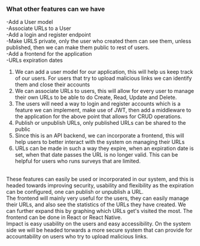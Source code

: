### What other features can we have
-Add a User model
<br/>
-Associate URLs to a User
<br/>
-Add a login and register endpoint
<br/>
-Make URLS private, only the user who created them can see them, unless published, then we can make them public to rest of users.
<br/>
-Add a frontend for the application
<br/>
-URLs expiration dates
<br/>

<ol>
<li>We can add a user model for our application, this will help us keep track of our users. For users that try to upload malicious links we can identify them and close their accounts</li>
<li>We can associate URLs to users, this will allow for every user to manage their own URLs to be able to do Create, Read, Update and Delete.</li>
<li>The users will need a way to login and register accounts which is a feature we can implement, make use of JWT, then add a middleware to the application for the above point that allows for CRUD operations.</li>
<li>Publish or unpublish URLs, only published URLs can be shared to the public</li>
<li>Since this is an API backend, we can incorporate a frontend, this will help users to better interact with the system on managing their URLs</li>
<li>URLs can be made in such a way they expire, when an expiration date is set, when that date passes the URL is no longer valid. This can be helpful for users who runs surveys that are limited.</li>
</ol>
<p>
<br/>
These features can easily be used or incorporated in our system, and this is headed towards improving security, usability and flexibility as the expiration can be configured, one can publish or unpublish a URL.
<br/>
The frontend will mainly very useful for the users, they can easily manage their URLs, and also see the statistics of the URLs they have created. We can further expand this by graphing which URLs get's visited the most. The frontend can be done in React or React Native.
<br/>
Impact is easy usability on the users and easy accessibility. On the system side we will be headed torwards a more secure system that can provide for accountability on users who try to upload malicious links.
</p>
